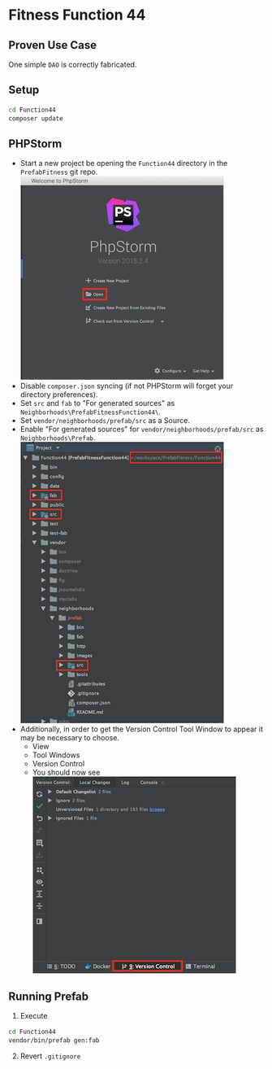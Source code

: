 # Fitness Function 44

## Proven Use Case
One simple `DAO` is correctly fabricated.

## Setup
```bash
cd Function44
composer update
```

## PHPStorm
* Start a new project be opening the `Function44` directory in the `PrefabFitness` git repo.
![Start New Project View](README/images/phpstorm-start-new-project-view.png)
* Disable `composer.json` syncing (if not PHPStorm will forget your directory preferences).
* Set `src` and `fab` to "For generated sources" as `Neighborhoods\PrefabFitnessFunction44\`.
* Set `vendor/neighborhoods/prefab/src` as a Source.
* Enable "For generated sources" for `vendor/neighborhoods/prefab/src` as `Neighborhoods\Prefab`.
![PHPStorm Project View](README/images/phpstorm-project-view.png)
* Additionally, in order to get the Version Control Tool Window to appear it may be necessary to choose.
    * View
    * Tool Windows
    * Version Control
    * You should now see 
![PHPStorm Project View](README/images/phpstorm-version-control-tool-window-view.png)

## Running Prefab
1. Execute
```bash
cd Function44
vendor/bin/prefab gen:fab
```
2. Revert `.gitignore`
